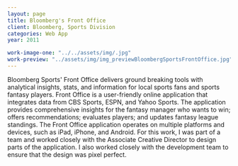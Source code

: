 ```yaml
---
layout: page
title: Bloomberg's Front Office
client: Bloomberg, Sports Division
categories: Web App
year: 2011

work-image-one: "../../assets/img/.jpg"
work-preview: "../assets/img/img_previewBloombergSportsFrontOffice.jpg"
---
```


Bloomberg Sports' Front Office delivers ground breaking tools with analytical insights, stats, and information for local sports fans and sports fantasy players. Front Office is a user-friendly online application that integrates data from CBS Sports, ESPN, and Yahoo Sports. The application provides comprehensive insights for the fantasy manager who wants to win; offers recommendations; evaluates players; and updates fantasy league standings. The Front Office application operates on multiple platforms and devices, such as iPad, iPhone, and Android. For this work, I was part of a team and worked closely with the Associate Creative Director to design parts of the application. I also worked closely with the development team to ensure that the design was pixel perfect.
